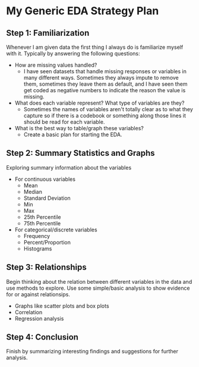 # My Generic EDA Strategy Plan

## Step 1: Familiarization
Whenever I am given data the first thing I always do is familiarize myself with it. Typically by answering the following questions:

- How are missing values handled? 
    - I have seen datasets that handle missing responses or variables in many different ways. Sometimes they always impute to remove them, sometimes they leave them as default, and I have seen them get coded as negative numbers to indicate the reason the value is missing.
- What does each variable represent? What type of variables are they?
    - Sometimes the names of variables aren't totally clear as to what they capture so if there is a codebook or something along those lines it should be read for each variable.
- What is the best way to table/graph these variables?
    - Create a basic plan for starting the EDA.

## Step 2: Summary Statistics and Graphs
Exploring summary information about the variables

- For continuous variables
    - Mean
    - Median
    - Standard Deviation
    - Min
    - Max
    - 25th Percentile
    - 75th Percentile
- For categorical/discrete variables
    - Frequency
    - Percent/Proportion
    - Histograms

## Step 3: Relationships
Begin thinking about the relation between different variables in the data and use methods to explore. Use some simple/basic analysis to show evidence for or against relationsips.

- Graphs like scatter plots and box plots
- Correlation
- Regression analysis

## Step 4: Conclusion
Finish by summarizing interesting findings and suggestions for further analysis.
